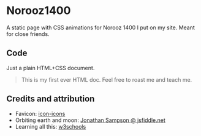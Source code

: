 # Norooz1400
A static page with CSS animations for Norooz 1400 I put on my site. Meant for close friends.

## Code

Just a plain HTML+CSS document.

> This is my first ever HTML doc. Feel free to roast me and teach me.

## Credits and attribution

- Favicon: [icon-icons](https://icon-icons.com/icon/crown-king-gold-jewelra/177340)
- Orbiting earth and moon: [Jonathan Sampson @ jsfiddle.net](https://jsfiddle.net/jonathansampson/xchnc/)
- Learning all this: [w3schools](https://www.w3schools.com/)
